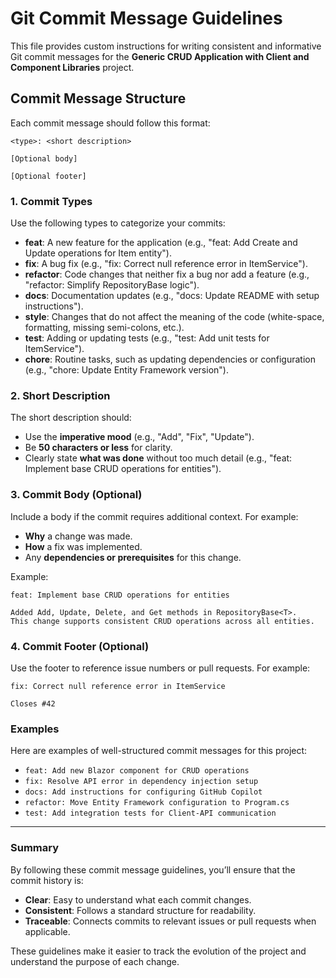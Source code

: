 
# Git Commit Message Guidelines

This file provides custom instructions for writing consistent and informative Git commit messages for the **Generic CRUD Application with Client and Component Libraries** project.

## Commit Message Structure

Each commit message should follow this format:

```
<type>: <short description>

[Optional body]

[Optional footer]
```

### 1. Commit Types

Use the following types to categorize your commits:

- **feat**: A new feature for the application (e.g., "feat: Add Create and Update operations for Item entity").
- **fix**: A bug fix (e.g., "fix: Correct null reference error in ItemService").
- **refactor**: Code changes that neither fix a bug nor add a feature (e.g., "refactor: Simplify RepositoryBase<T> logic").
- **docs**: Documentation updates (e.g., "docs: Update README with setup instructions").
- **style**: Changes that do not affect the meaning of the code (white-space, formatting, missing semi-colons, etc.).
- **test**: Adding or updating tests (e.g., "test: Add unit tests for ItemService").
- **chore**: Routine tasks, such as updating dependencies or configuration (e.g., "chore: Update Entity Framework version").

### 2. Short Description

The short description should:

- Use the **imperative mood** (e.g., "Add", "Fix", "Update").
- Be **50 characters or less** for clarity.
- Clearly state **what was done** without too much detail (e.g., "feat: Implement base CRUD operations for entities").

### 3. Commit Body (Optional)

Include a body if the commit requires additional context. For example:

- **Why** a change was made.
- **How** a fix was implemented.
- Any **dependencies or prerequisites** for this change.

Example:
```
feat: Implement base CRUD operations for entities

Added Add, Update, Delete, and Get methods in RepositoryBase<T>.
This change supports consistent CRUD operations across all entities.
```

### 4. Commit Footer (Optional)

Use the footer to reference issue numbers or pull requests. For example:

```
fix: Correct null reference error in ItemService

Closes #42
```

### Examples

Here are examples of well-structured commit messages for this project:

- `feat: Add new Blazor component for CRUD operations`
- `fix: Resolve API error in dependency injection setup`
- `docs: Add instructions for configuring GitHub Copilot`
- `refactor: Move Entity Framework configuration to Program.cs`
- `test: Add integration tests for Client-API communication`

---

### Summary

By following these commit message guidelines, you’ll ensure that the commit history is:

- **Clear**: Easy to understand what each commit changes.
- **Consistent**: Follows a standard structure for readability.
- **Traceable**: Connects commits to relevant issues or pull requests when applicable.

These guidelines make it easier to track the evolution of the project and understand the purpose of each change.
